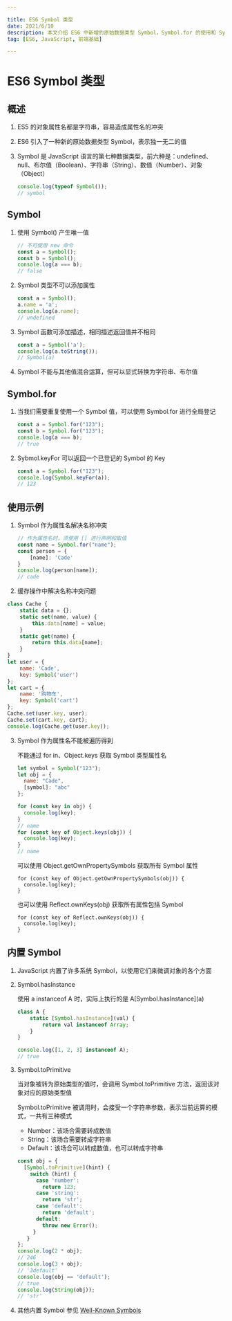 ```yaml
---

title: ES6 Symbol 类型
date: 2021/6/10
description: 本文介绍 ES6 中新增的原始数据类型 Symbol，Symbol.for 的使用和 Symbol 的使用场景，以及内置的一些系统 Symbol
tag: [ES6, JavaScript, 前端基础]

---
```


# ES6 Symbol 类型

## 概述

1. ES5 的对象属性名都是字符串，容易造成属性名的冲突

2. ES6 引入了一种新的原始数据类型 Symbol，表示独一无二的值

3. Symbol 是 JavaScript 语言的第七种数据类型，前六种是：undefined、null、布尔值（Boolean）、字符串（String）、数值（Number）、对象（Object）

   ```javascript
   console.log(typeof Symbol());
   // symbol
   ```

## Symbol

1. 使用 Symbol() 产生唯一值

   ```javascript
   // 不可使用 new 命令
   const a = Symbol();
   const b = Symbol();
   console.log(a === b);
   // false
   ```

2. Symbol 类型不可以添加属性

   ```javascript
   const a = Symbol();
   a.name = 'a';
   console.log(a.name); 
   // undefined
   ```

3. Symbol 函数可添加描述，相同描述返回值并不相同

   ```javascript
   const a = Symbol('a');
   console.log(a.toString());
   // Symbol(a)
   ```

4. Symbol 不能与其他值混合运算，但可以显式转换为字符串、布尔值

## Symbol.for

1. 当我们需要重复使用一个 Symbol 值，可以使用 Symbol.for 进行全局登记

   ```javascript
   const a = Symbol.for("123");
   const b = Symbol.for("123");
   console.log(a === b);
   // true
   ```

2. Sybmol.keyFor 可以返回一个已登记的 Symbol 的 Key

   ```javascript
   const a = Symbol.for("123");
   console.log(Symbol.keyFor(a));
   // 123
   ```

## 使用示例

1. Symbol 作为属性名解决名称冲突

   ```javascript
   // 作为属性名时，须使用 [] 进行声明和取值
   const name = Symbol.for("name");
   const person = {
       [name]: 'Cade'
   }
   console.log(person[name]);
   // cade
   ```

2.   缓存操作中解决名称冲突问题

   ```javascript
   class Cache {
       static data = {};
       static set(name, value) {
           this.data[name] = value;
       }
       static get(name) {
           return this.data[name];
       }
   }
   let user = {
       name: 'Cade',
       key: Symbol('user')
   };
   let cart = {
       name: '购物车',
       key: Symbol('cart')
   };
   Cache.set(user.key, user);
   Cache.set(cart.key, cart);
   console.log(Cache.get(user.key));
   ```

3. Symbol 作为属性名不能被遍历得到

   不能通过 for in、Object.keys 获取 Symbol 类型属性名

   ```javascript
   let symbol = Symbol("123");
   let obj = {
     name: "Cade",
     [symbol]: "abc"
   };
   
   for (const key in obj) {
     console.log(key); 
   }
   // name
   for (const key of Object.keys(obj)) {
     console.log(key); 
   }
   // name
   ```

   可以使用 Object.getOwnPropertySymbols 获取所有 Symbol 属性

   ```text
   for (const key of Object.getOwnPropertySymbols(obj)) {
     console.log(key);
   }
   ```

   也可以使用 Reflect.ownKeys(obj) 获取所有属性包括 Symbol

   ```text
   for (const key of Reflect.ownKeys(obj)) {
     console.log(key);
   }
   ```

## 内置 Symbol

1. JavaScript 内置了许多系统 Symbol，以使用它们来微调对象的各个方面

2. Symbol.hasInstance

   使用 a instanceof A 时，实际上执行的是 A\[Symbol.hasInstance](a)

   ```javascript
   class A {
       static [Symbol.hasInstance](val) {
           return val instanceof Array;
       }
   }
   
   console.log([1, 2, 3] instanceof A);
   // true
   ```

3. Symbol.toPrimitive

   当对象被转为原始类型的值时，会调用 Symbol.toPrimitive 方法，返回该对象对应的原始类型值

   Symbol.toPrimitive 被调用时，会接受一个字符串参数，表示当前运算的模式，一共有三种模式

   - Number：该场合需要转成数值
   - String：该场合需要转成字符串
   - Default：该场合可以转成数值，也可以转成字符串

   ```javascript
   const obj = {
     [Symbol.toPrimitive](hint) {
       switch (hint) {
         case 'number':
           return 123;
         case 'string':
           return 'str';
         case 'default':
           return 'default';
         default:
           throw new Error();
        }
      }
   };
   console.log(2 * obj); 
   // 246
   console.log(3 + obj); 
   // '3default'
   console.log(obj == 'default'); 
   // true
   console.log(String(obj)); 
   // 'str'

3. 其他内置 Symbol 参见 [Well-Known Symbols](https://tc39.github.io/ecma262/#sec-well-known-symbols)


